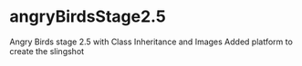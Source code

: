 # angryBirdsStage2.5
Angry Birds stage 2.5 with Class Inheritance and Images
Added platform to create the slingshot
